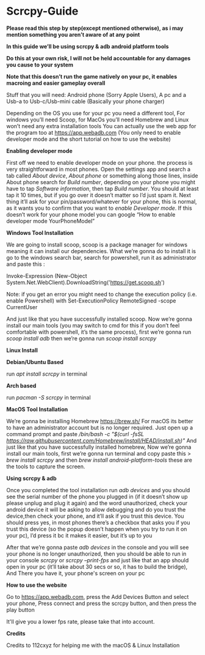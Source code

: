 # Scrcpy-Guide

**Please read this step by step(except mentioned otherwise), as i may mention something you aren’t aware of at any point**

**In this guide we’ll be using scrcpy & adb android platform tools**

**Do this at your own risk, I will not be held accountable for any damages you cause to your system**

**Note that this doesn’t run the game natively on your pc, it enables macroing and easier gameplay overall**

Stuff that you will need: Android phone (Sorry Apple Users), A pc and a Usb-a to Usb-c/Usb-mini cable (Basically your phone charger)

Depending on the OS you use for your pc you need a different tool, For windows you’ll need Scoop, for MacOs you’ll need Homebrew and Linux won’t need any extra installation tools You can actually use the web app for the program too at https://app.webadb.com (You only need to enable developer mode and the short tutorial on how to use the website)


**Enabling developer mode**

First off we need to enable developer mode on your phone. the process is very straightforward in most phones.
Open the settings app and search a tab called *About device*, *About phone* or something along those lines, inside About phone search for *Build number*, depending on your phone you might have to tap *Software information*, then tap *Build number*. You should at least tap it 10 times, but if you go over it doesn’t matter so I’d just spam it. Next thing it’ll ask for your pin/password/whatever for your phone, this is normal, as it wants you to confirm that you want to *enable Developer mode*.
If this doesn’t work for your phone model you can google “How to enable developer mode YourPhoneModel”


**Windows Tool Installation**

We are going to install scoop, scoop is a package manager for windows meaning it can install our dependencies.
What we’re gonna do to install it is go to the windows search bar, search for powershell, run it as administrator and paste this :

Invoke-Expression (New-Object System.Net.WebClient).DownloadString('https://get.scoop.sh')


Note: if you get an error you might need to change the execution policy (i.e. enable Powershell) with
Set-ExecutionPolicy RemoteSigned -scope CurrentUser

And just like that you have successfully installed scoop. Now we’re gonna install our main tools (you may switch to cmd for this if you don’t feel comfortable with powershell, it’s the same process), first we’re gonna run *scoop install adb* then we’re gonna run *scoop install scrcpy*


**Linux Install**

**Debian/Ubuntu Based**

run *apt install scrcpy* in terminal



**Arch based**

run *pacman -S scrcpy* in terminal


**MacOS Tool Installation**

We’re gonna be installing Homebrew https://brew.sh/
For macOS its better to have an administrator account but is no longer required. Just open up a command prompt and paste */bin/bash -c "$(curl -fsSL https://raw.githubusercontent.com/Homebrew/install/HEAD/install.sh)"*
And just like that you have successfully installed homebrew, Now we’re gonna install our main tools, first we’re gonna run terminal and copy paste this > *brew install scrcpy* and then *brew install android-platform-tools*  these are the tools to capture the screen.


**Using scrcpy & adb**

Once you completed the tool installation run *adb devices* and you should see the serial number of the phone you plugged in (if it doesn’t show up please unplug and plug it again) and the word unauthorized, check your android device it will be asking to allow debugging and do you trust the device,then check your phone, and it’ll ask if you trust this device. You should press yes, in most phones there’s a checkbox that asks you if you trust this device (so the popup doesn’t happen when you try to run it on your pc), I’d press it bc it makes it easier, but it’s up to you

After that we’re gonna paste *adb devices* in the console and you will see your phone is no longer unauthorized, then you should be able to run in your console *scrcpy* or *scrcpy –print-fps* and just like that an app should open in your pc (it’ll take about 30 secs or so, it has to build the bridge), And There you have it, your phone's screen on your pc


**How to use the website**

Go to https://app.webadb.com, press the Add Devices Button and select your phone, Press connect and press the scrcpy button, and then press the play button

It'll give you a lower fps rate, please take that into account.

**Credits**

Credits to 112cxyz for helping me with the macOS & Linux Installation
